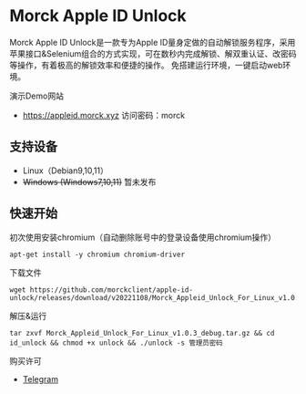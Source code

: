 # Morck Apple ID Unlock

Morck Apple ID Unlock是一款专为Apple ID量身定做的自动解锁服务程序，采用苹果接口&Selenium组合的方式实现，可在数秒内完成解锁、解双重认证、改密码等操作，有着极高的解锁效率和便捷的操作。
免搭建运行环境，一键启动web环境。

演示Demo网站

 * https://appleid.morck.xyz     访问密码：morck

## 支持设备

 * Linux（Debian9,10,11）
 * ~~Windows (Windows7,10,11)~~ 暂未发布
 
## 快速开始

初次使用安装chromium（自动删除账号中的登录设备使用chromium操作）

    apt-get install -y chromium chromium-driver
    
下载文件

    wget https://github.com/morckclient/apple-id-unlock/releases/download/v20221108/Morck_Appleid_Unlock_For_Linux_v1.0.3_debug.tar.gz
    
解压&运行

    tar zxvf Morck_Appleid_Unlock_For_Linux_v1.0.3_debug.tar.gz && cd id_unlock && chmod +x unlock && ./unlock -s 管理员密码
    
购买许可

 * [Telegram](https://t.me/morck_hh)
